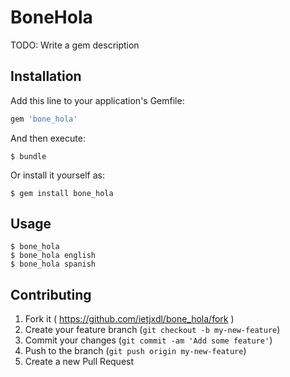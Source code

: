 # BoneHola

TODO: Write a gem description

## Installation

Add this line to your application's Gemfile:

```ruby
gem 'bone_hola'
```

And then execute:

    $ bundle

Or install it yourself as:

    $ gem install bone_hola

## Usage

    $ bone_hola
    $ bone_hola english
    $ bone_hola spanish

## Contributing

1. Fork it ( https://github.com/ietjxdl/bone_hola/fork )
2. Create your feature branch (`git checkout -b my-new-feature`)
3. Commit your changes (`git commit -am 'Add some feature'`)
4. Push to the branch (`git push origin my-new-feature`)
5. Create a new Pull Request
